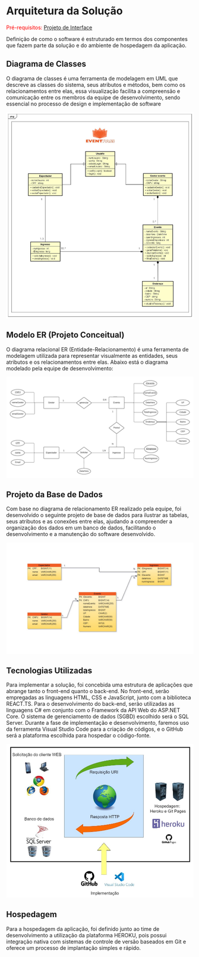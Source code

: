 # Arquitetura da Solução

<span style="color:red">Pré-requisitos: <a href="3-Projeto de Interface.md"> Projeto de Interface</a></span>

Definição de como o software é estruturado em termos dos componentes que fazem parte da solução e do ambiente de hospedagem da aplicação.

## Diagrama de Classes

O diagrama de classes é uma ferramenta de modelagem em UML que descreve as classes do sistema, seus atributos e métodos, bem como os relacionamentos entre elas, essa visualização facilita a compreensão e comunicação entre os membros da equipe de desenvolvimento, sendo essencial no processo de design e implementação de software

![Diagrama de classse](img/Class%20Diagram%20-%20EventPass.jpg)

## Modelo ER (Projeto Conceitual)

O diagrama relacional ER (Entidade-Relacionamento) é uma ferramenta de modelagem utilizada para representar visualmente as entidades, seus atributos e os relacionamentos entre elas. Abaixo está o diagrama modelado pela equipe de desenvolvimento:

![Diagrama ER](img/Diagrama%20ER%20-%20EventPASS.jpeg)

## Projeto da Base de Dados

Com base no diagrama de relacionamento ER realizado pela equipe, foi desenvolvido o seguinte projeto de base de dados para ilustrar as tabelas, seus atributos e as conexões entre elas, ajudando a compreender a organização dos dados em um banco de dados, facilitando o desenvolvimento e a manutenção do software desenvolvido.

![Base de dados](img/Esquema%20relacional%20-%20Base%20de%20dados.jpg)

## Tecnologias Utilizadas

Para implementar a solução, foi concebida uma estrutura de aplicações que abrange tanto o front-end quanto o back-end. No front-end, serão empregadas as linguagens HTML, CSS e JavaScript, junto com a biblioteca REACT.TS. Para o desenvolvimento do back-end, serão utilizadas as linguagens C# em conjunto com o Framework da API Web do ASP.NET Core. O sistema de gerenciamento de dados (SGBD) escolhido será o SQL Server. Durante a fase de implementação e desenvolvimento, faremos uso da ferramenta Visual Studio Code para a criação de códigos, e o GitHub será a plataforma escolhida para hospedar o código-fonte.

![Tecnologias](img/Tecnologias.jpg)

## Hospedagem

Para a hospedagem da aplicação, foi definido junto ao time de desenvolvimento a utilização da plataforma HEROKU, pois possui integração nativa com sistemas de controle de versão baseados em Git e oferece um processo de implantação simples e rápido.
